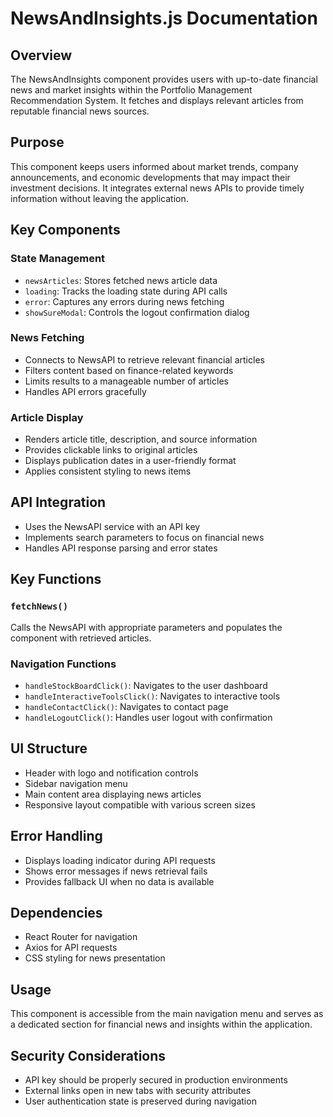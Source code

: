 # NewsAndInsights.js Documentation

## Overview
The NewsAndInsights component provides users with up-to-date financial news and market insights within the Portfolio Management Recommendation System. It fetches and displays relevant articles from reputable financial news sources.

## Purpose
This component keeps users informed about market trends, company announcements, and economic developments that may impact their investment decisions. It integrates external news APIs to provide timely information without leaving the application.

## Key Components

### State Management
- `newsArticles`: Stores fetched news article data
- `loading`: Tracks the loading state during API calls
- `error`: Captures any errors during news fetching
- `showSureModal`: Controls the logout confirmation dialog

### News Fetching
- Connects to NewsAPI to retrieve relevant financial articles
- Filters content based on finance-related keywords
- Limits results to a manageable number of articles
- Handles API errors gracefully

### Article Display
- Renders article title, description, and source information
- Provides clickable links to original articles
- Displays publication dates in a user-friendly format
- Applies consistent styling to news items

## API Integration
- Uses the NewsAPI service with an API key
- Implements search parameters to focus on financial news
- Handles API response parsing and error states

## Key Functions

### `fetchNews()`
Calls the NewsAPI with appropriate parameters and populates the component with retrieved articles.

### Navigation Functions
- `handleStockBoardClick()`: Navigates to the user dashboard
- `handleInteractiveToolsClick()`: Navigates to interactive tools
- `handleContactClick()`: Navigates to contact page
- `handleLogoutClick()`: Handles user logout with confirmation

## UI Structure
- Header with logo and notification controls
- Sidebar navigation menu
- Main content area displaying news articles
- Responsive layout compatible with various screen sizes

## Error Handling
- Displays loading indicator during API requests
- Shows error messages if news retrieval fails
- Provides fallback UI when no data is available

## Dependencies
- React Router for navigation
- Axios for API requests
- CSS styling for news presentation

## Usage
This component is accessible from the main navigation menu and serves as a dedicated section for financial news and insights within the application.

## Security Considerations
- API key should be properly secured in production environments
- External links open in new tabs with security attributes
- User authentication state is preserved during navigation
